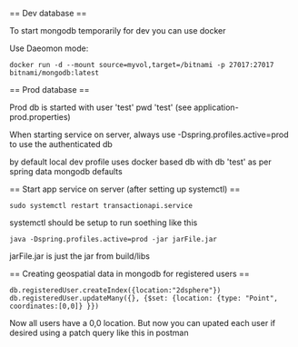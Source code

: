 == Dev database ==

To start mongodb temporarily for dev you can use docker

Use Daeomon mode:

    docker run -d --mount source=myvol,target=/bitnami -p 27017:27017 bitnami/mongodb:latest

== Prod database ==

Prod db is started with user 'test' pwd 'test' (see application-prod.properties)

When starting service on server, always use -Dspring.profiles.active=prod to use the authenticated db

by default local dev profile uses docker based db with db 'test' as per spring data mongodb defaults
    
== Start app service on server (after setting up systemctl) ==

    sudo systemctl restart transactionapi.service

systemctl should be setup to run soething like this

    java -Dspring.profiles.active=prod -jar jarFile.jar 

jarFile.jar is just the jar from build/libs
    
== Creating geospatial data in mongodb for registered users ==

    db.registeredUser.createIndex({location:"2dsphere"})
    db.registeredUser.updateMany({}, {$set: {location: {type: "Point", coordinates:[0,0]} }})

Now all users have a 0,0 location. But now you can upated each user if desired using a patch query like this in postman

    